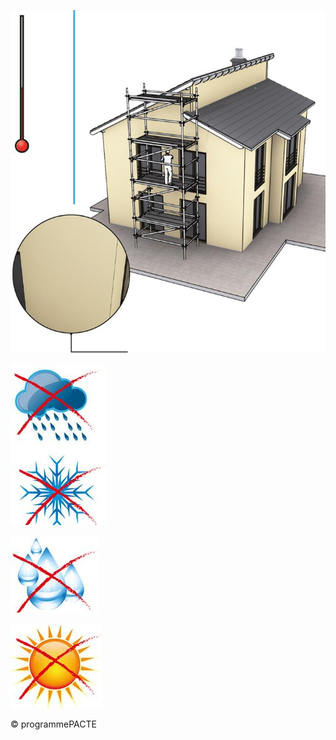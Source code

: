 ![](<images/Procédé d'isolation thermique extérieure par enduit sur polystyrène expansé - 5/_page_0_Picture_0.jpeg>)

![](<images/Procédé d'isolation thermique extérieure par enduit sur polystyrène expansé - 5/_page_0_Picture_1.jpeg>)

![](<images/Procédé d'isolation thermique extérieure par enduit sur polystyrène expansé - 5/_page_0_Picture_2.jpeg>)

![](<images/Procédé d'isolation thermique extérieure par enduit sur polystyrène expansé - 5/_page_0_Picture_3.jpeg>)

© programmePACTE